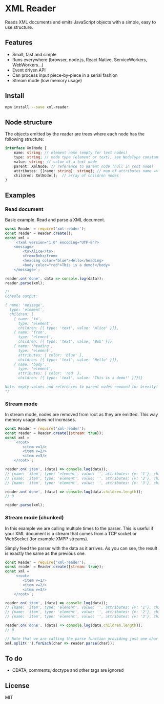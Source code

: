 # XML Reader

Reads XML documents and emits JavaScript objects with a simple, easy to use structure.

## Features

- Small, fast and simple
- Runs everywhere (browser, node.js, React Native, ServiceWorkers, WebWorkers...)
- Event driven API
- Can process input piece-by-piece in a serial fashion
- Stream mode (low memory usage)

## Install

```bash
npm install --save xml-reader
```

## Node structure

The objects emitted by the reader are trees where each node has the following structure:

```typescript
interface XmlNode {
    name: string; // element name (empty for text nodes)
    type: string; // node type (element or text), see NodeType constants
    value: string; // value of a text node
    parent: XmlNode; // reference to parent node (null in root node)
    attributes: {[name: string]: string}; // map of attributes name => value
    children: XmlNode[];  // array of children nodes
}
```

## Examples

### Read document

Basic example. Read and parse a XML document.

```javascript
const Reader = require('xml-reader');
const reader = Reader.create();
const xml =
    `<?xml version="1.0" encoding="UTF-8"?>
    <message>
        <to>Alice</to>
        <from>Bob</from>
        <heading color="blue">Hello</heading>
        <body color="red">This is a demo!</body>
    </message>`;

reader.on('done', data => console.log(data));
reader.parse(xml);

/*
Console output:

{ name: 'message',
  type: 'element',
  children: [
    { name: 'to',
      type: 'element',
      children: [{ type: 'text', value: 'Alice' }]},
    { name: 'from',
      type: 'element',
      children: [{ type: 'text', value: 'Bob' }]},
    { name: 'heading',
      type: 'element',
      attributes: { color: 'blue' },
      children: [{ type: 'text', value: 'Hello' }]},
    { name: 'body',
      type: 'element',
      attributes: { color: 'red' },
      children: [{ type: 'text', value: 'This is a demo!' }]}]}

Note: empty values and references to parent nodes removed for brevity!
*/
```

### Stream mode

In stream mode, nodes are removed from root as they are emitted. This way memory usage does not increases.

```javascript
const Reader = require('xml-reader');
const reader = Reader.create({stream: true});
const xml =
    `<root>
        <item v=1/>
        <item v=2/>
        <item v=3/>
    </root>`;

reader.on('item', (data) => console.log(data));
// {name: 'item', type: 'element', value: '', attributes: {v: '1'}, children: []}
// {name: 'item', type: 'element', value: '', attributes: {v: '2'}, children: []}
// {name: 'item', type: 'element', value: '', attributes: {v: '3'}, children: []}

reader.on('done', (data) => console.log(data.children.length));
// 0

reader.parse(xml);
```

### Stream mode (chunked)

In this example we are calling multiple times to the parser. This is useful if your XML document is a stream that comes from a TCP socket or WebSocket (for example XMPP streams).

Simply feed the parser with the data as it arrives. As you can see, the result is exactly the same as the previous one.

```javascript
const Reader = require('xml-reader');
const reader = Reader.create({stream: true});
const xml =
    `<root>
        <item v=1/>
        <item v=2/>
        <item v=3/>
    </root>`;

reader.on('item', (data) => console.log(data));
// {name: 'item', type: 'element', value: '', attributes: {v: '1'}, children: []}
// {name: 'item', type: 'element', value: '', attributes: {v: '2'}, children: []}
// {name: 'item', type: 'element', value: '', attributes: {v: '3'}, children: []}

reader.on('done', (data) => console.log(data.children.length));
// 0

// Note that we are calling the parse function providing just one char each time
xml.split('').forEach(char => reader.parse(char));
```
## To do

- CDATA, comments, doctype and other tags are ignored

## License

MIT
